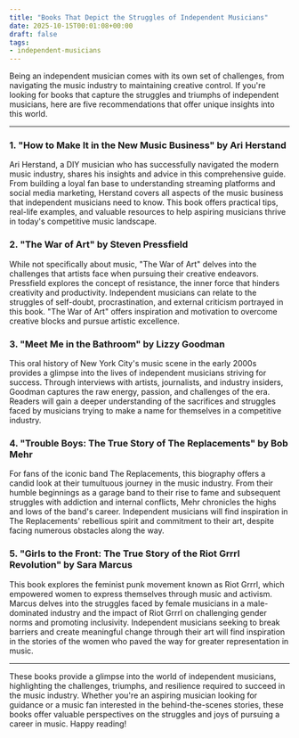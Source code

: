 ```yaml
---
title: "Books That Depict the Struggles of Independent Musicians"
date: 2025-10-15T00:01:08+00:00
draft: false
tags:
- independent-musicians
---
```


Being an independent musician comes with its own set of challenges, from navigating the music industry to maintaining creative control. If you're looking for books that capture the struggles and triumphs of independent musicians, here are five recommendations that offer unique insights into this world.

---

### 1. "How to Make It in the New Music Business" by Ari Herstand

Ari Herstand, a DIY musician who has successfully navigated the modern music industry, shares his insights and advice in this comprehensive guide. From building a loyal fan base to understanding streaming platforms and social media marketing, Herstand covers all aspects of the music business that independent musicians need to know. This book offers practical tips, real-life examples, and valuable resources to help aspiring musicians thrive in today's competitive music landscape.

### 2. "The War of Art" by Steven Pressfield

While not specifically about music, "The War of Art" delves into the challenges that artists face when pursuing their creative endeavors. Pressfield explores the concept of resistance, the inner force that hinders creativity and productivity. Independent musicians can relate to the struggles of self-doubt, procrastination, and external criticism portrayed in this book. "The War of Art" offers inspiration and motivation to overcome creative blocks and pursue artistic excellence.

### 3. "Meet Me in the Bathroom" by Lizzy Goodman

This oral history of New York City's music scene in the early 2000s provides a glimpse into the lives of independent musicians striving for success. Through interviews with artists, journalists, and industry insiders, Goodman captures the raw energy, passion, and challenges of the era. Readers will gain a deeper understanding of the sacrifices and struggles faced by musicians trying to make a name for themselves in a competitive industry.

### 4. "Trouble Boys: The True Story of The Replacements" by Bob Mehr

For fans of the iconic band The Replacements, this biography offers a candid look at their tumultuous journey in the music industry. From their humble beginnings as a garage band to their rise to fame and subsequent struggles with addiction and internal conflicts, Mehr chronicles the highs and lows of the band's career. Independent musicians will find inspiration in The Replacements' rebellious spirit and commitment to their art, despite facing numerous obstacles along the way.

### 5. "Girls to the Front: The True Story of the Riot Grrrl Revolution" by Sara Marcus

This book explores the feminist punk movement known as Riot Grrrl, which empowered women to express themselves through music and activism. Marcus delves into the struggles faced by female musicians in a male-dominated industry and the impact of Riot Grrrl on challenging gender norms and promoting inclusivity. Independent musicians seeking to break barriers and create meaningful change through their art will find inspiration in the stories of the women who paved the way for greater representation in music.

---

These books provide a glimpse into the world of independent musicians, highlighting the challenges, triumphs, and resilience required to succeed in the music industry. Whether you're an aspiring musician looking for guidance or a music fan interested in the behind-the-scenes stories, these books offer valuable perspectives on the struggles and joys of pursuing a career in music. Happy reading!